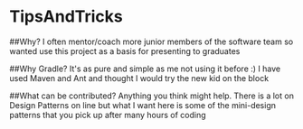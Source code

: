 # TipsAndTricks

##Why?
I often mentor/coach more junior members of the software team so wanted use this project as a basis for presenting to graduates

##Why Gradle?
It's as pure and simple as me not using it before :) I have used Maven and Ant and thought I would try the new kid on the block

##What can be contributed?
Anything you think might help. There is a lot on Design Patterns on line but what I want here is some of the mini-design patterns that you pick up after many hours of coding

